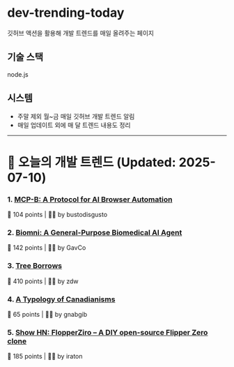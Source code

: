 # dev-trending-today
깃허브 액션을 활용해 개발 트렌드를 매일 올려주는 페이지

## 기술 스택
node.js
## 시스템
- 주말 제외 월~금 매일 깃허브 개발 트렌드 알림
- 매일 업데이트 외에 매 달 트렌드 내용도 정리
---

# 📰 오늘의 개발 트렌드 (Updated: 2025-07-10)

### 1. [MCP-B: A Protocol for AI Browser Automation](https://mcp-b.ai/)
💬 104 points | 🧑‍💻 by bustodisgusto

### 2. [Biomni: A General-Purpose Biomedical AI Agent](https://github.com/snap-stanford/Biomni)
💬 142 points | 🧑‍💻 by GavCo

### 3. [Tree Borrows](https://plf.inf.ethz.ch/research/pldi25-tree-borrows.html)
💬 410 points | 🧑‍💻 by zdw

### 4. [A Typology of Canadianisms](https://dchp.arts.ubc.ca/how-to-use)
💬 65 points | 🧑‍💻 by gnabgib

### 5. [Show HN: FlopperZiro – A DIY open-source Flipper Zero clone](https://github.com/lraton/FlopperZiro)
💬 185 points | 🧑‍💻 by iraton

